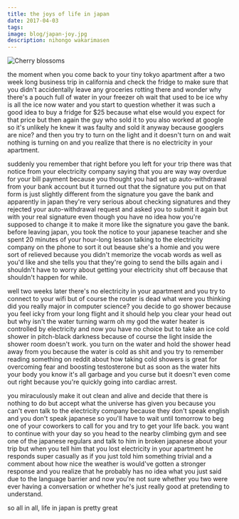 ```yaml
---
title: the joys of life in japan
date: 2017-04-03
tags:
image: blog/japan-joy.jpg
description: nihongo wakarimasen
---
```


![Cherry blossoms](blog/japan-joy.jpg)

the moment when you come back to your tiny tokyo apartment after a two week long business trip in california and check the fridge to make sure that you didn't accidentally leave any groceries rotting there and wonder why there's a pouch full of water in your freezer oh wait that used to be ice why is all the ice now water and you start to question whether it was such a good idea to buy a fridge for $25 because what else would you expect for that price but then again the guy who sold it to you also worked at google so it's unlikely he knew it was faulty and sold it anyway because googlers are nice? and then you try to turn on the light and it doesn't turn on and wait nothing is turning on and you realize that there is no electricity in your apartment.

suddenly you remember that right before you left for your trip there was that notice from your electricity company saying that you are way way overdue for your bill payment because you thought you had set up auto-withdrawal from your bank account but it turned out that the signature you put on that form is just slightly different from the signature you gave the bank and apparently in japan they're very serious about checking signatures and they rejected your auto-withdrawal request and asked you to submit it again but with your real signature even though you have no idea how you're supposed to change it to make it more like the signature you gave the bank. before leaving japan, you took the notice to your japanese teacher and she spent 20 minutes of your hour-long lesson talking to the electricity company on the phone to sort it out beause she's a homie and you were sort of relieved because you didn't memorize the vocab words as well as you'd like and she tells you that they're going to send the bills again and i shouldn't have to worry about getting your electricity shut off because that shouldn't happen for while.

well two weeks later there's no electricity in your apartment and you try to connect to your wifi but of course the router is dead what were you thinking did you really major in computer science? you decide to go shower because you feel icky from your long flight and it should help you clear your head out but why isn't the water turning warm oh my god the water heater is controlled by electricity and now you have no choice but to take an ice cold shower in pitch-black darkness because of course the light inside the shower room doesn't work. you turn on the water and hold the shower head away from you because the water is cold as shit and you try to remember reading something on reddit about how taking cold showers is great for overcoming fear and boosting testosterone but as soon as the water hits your body you know it's all garbage and you curse but it doesn't even come out right because you're quickly going into cardiac arrest.

you miraculously make it out clean and alive and decide that there is nothing to do but accept what the universe has given you because you can't even talk to the electricity company because they don't speak english and you don't speak japanese so you'll have to wait until tomorrow to beg one of your coworkers to call for you and try to get your life back. you want to continue with your day so you head to the nearby climbing gym and see one of the japanese regulars and talk to him in broken japanese about your trip but when you tell him that you lost electricity in your apartment he responds super casually as if you just told him something trivial and a comment about how nice the weather is would've gotten a stronger response and you realize that he probably has no idea what you just said due to the language barrier and now you're not sure whether you two were ever having a conversation or whether he's just really good at pretending to understand.

so all in all, life in japan is pretty great

